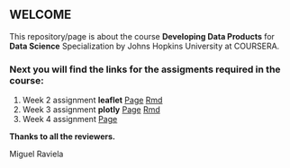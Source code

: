 ## WELCOME  

This repository/page is about the course **Developing Data Products** for **Data Science** Specialization by Johns Hopkins University at COURSERA.    

### Next you will find the links for the assigments required in the course:  

1. Week 2 assignment **leaflet** [Page](./developing_data_products_week2.html) [Rmd](https://github.com/mraviela/data-products/blob/master/developing_data_products_week2.Rmd)    
2. Week 3 assignment **plotly** [Page](./developing_data_products_week3.html) [Rmd](https://github.com/mraviela/data-products/blob/master/developing_data_products_week3.Rmd)  
3. Week 4 assignment [Page](./coming_soon.md)  


**Thanks to all the reviewers.**  

Miguel Raviela

